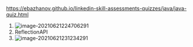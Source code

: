 https://ebazhanov.github.io/linkedin-skill-assessments-quizzes/java/java-quiz.html

1. ![image-20210621224706291](https://raw.githubusercontent.com/TWDH/Leetcode-From-Zero/pictures/img/image-20210621224706291.png)
2. ReflectionAPI
3. ![image-20210621231234291](https://raw.githubusercontent.com/TWDH/Leetcode-From-Zero/pictures/img/image-20210621231234291.png)